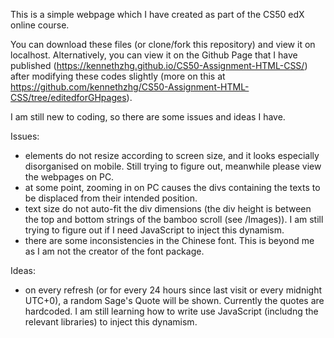 This is a simple webpage which I have created as part of the CS50 edX online course.

You can download these files (or clone/fork this repository) and view it on localhost.
Alternatively, you can view it on the Github Page that I have published (https://kennethzhg.github.io/CS50-Assignment-HTML-CSS/) after modifying these codes slightly (more on this at https://github.com/kennethzhg/CS50-Assignment-HTML-CSS/tree/editedforGHpages).

I am still new to coding, so there are some issues and ideas I have.

Issues:
- elements do not resize according to screen size, and it looks especially disorganised on mobile. Still trying to figure out, meanwhile please view the webpages on PC.
- at some point, zooming in on PC causes the divs containing the texts to be displaced from their intended position.
- text size do not auto-fit the div dimensions (the div height is between the top and bottom strings of the bamboo scroll (see /Images)). I am still trying to figure out if I need  JavaScript to inject this dynamism.
- there are some inconsistencies in the Chinese font. This is beyond me as I am not the creator of the font package.

Ideas:
- on every refresh (or for every 24 hours since last visit or every midnight UTC+0), a random Sage's Quote will be shown. Currently the quotes are hardcoded. I am still learning how to write use JavaScript (includng the relevant libraries) to inject this dynamism.
